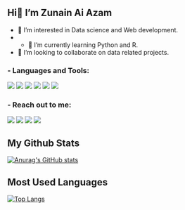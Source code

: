 ## Hi👋 I’m Zunain Ai Azam
- 👀 I’m interested in Data science and Web development.
- - 🌱 I’m currently learning Python and R.
- 💞️ I’m looking to collaborate on data related projects.

### - Languages and Tools:
<span><img style="display:inline" src="https://img.icons8.com/color/50/000000/html-5.png"/></span>
<img style="display:inline" src="https://img.icons8.com/color/50/000000/css3.png"/>
<img style="display:inline" src="https://img.icons8.com/color/48/000000/python.png"/>
<img style="display:inline" src="https://img.icons8.com/color/48/000000/django.png"/>
<img style="display:inline" src="https://img.icons8.com/color/50/000000/visual-studio-code-2019.png"/>
<img src="https://img.icons8.com/color/48/000000/git.png"/>

### - Reach out to me:
<a href="https://www.linkedin.com/in/zunain-ali-azam-4a985421b/" target="_blank"><img src="https://img.icons8.com/color/48/000000/linkedin.png"/></a>
<a href="https://www.facebook.com/zunain.azam18/" target="_blank"><img src="https://img.icons8.com/color/48/000000/facebook-new.png"/></a>
<a href="https://twitter.com/zunain_azam" target="_blank"><img src="https://img.icons8.com/color/48/000000/twitter--v2.png"/></a>
<a href="https://www.instagram.com/zunain._.azam/" target="_blank"><img src="https://img.icons8.com/color/48/000000/instagram-new--v1.png"/></a>

## My Github Stats
[![Anurag's GitHub stats](https://github-readme-stats.vercel.app/api?username=ZunainAliAzam&show_icons=true&hide_title=true&text_color=fff&bg_color=000)](https://github.com/anuraghazra/github-readme-stats)

## Most Used Languages
[![Top Langs](https://github-readme-stats.vercel.app/api/top-langs/?username=ZunainAliAzam&hide_title=true&langs_count=8&text_color=fff&bg_color=000&layout=compact)](https://github.com/ZunainAliAzam/github-readme-stats)
<!---
ZunainAzam19/ZunainAzam19 is a ✨ special ✨ repository because its `README.md` (this file) appears on your GitHub profile.
You can click the Preview link to take a look at your changes.
--->
